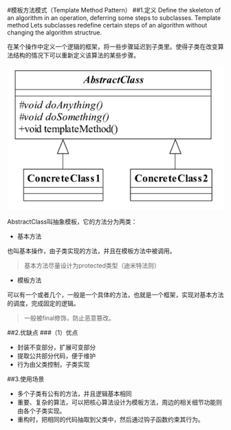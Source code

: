 #模板方法模式（Template Method Pattern）
##1.定义
Define the skeleton of an algorithm in an operation, deferring some steps to subclasses. Template method Lets subclasses redefine certain steps of an algorithm without changing the algorithm structrue.

在某个操作中定义一个逻辑的框架，将一些步骤延迟到子类里。使得子类在改变算法结构的情况下可以重新定义该算法的某些步骤。

![通用类图](通用类图.png)

AbstractClass叫抽象模板，它的方法分为两类：

- 基本方法

也叫基本操作，由子类实现的方法，并且在模板方法中被调用。

> 基本方法尽量设计为protected类型（迪米特法则）

- 模板方法

可以有一个或者几个，一般是一个具体的方法，也就是一个框架，实现对基本方法的调度，完成固定的逻辑。

> 一般被final修饰，防止恶意篡改。

##2.优缺点
###（1）优点

- 封装不变部分，扩展可变部分
- 提取公共部分代码，便于维护
- 行为由父类控制，子类实现

##3.使用场景

- 多个子类有公有的方法，并且逻辑基本相同
- 重要、复杂的算法，可以把核心算法设计为模板方法，周边的相关细节功能则由各个子类实现。
- 重构时，把相同的代码抽取到父类中，然后通过钩子函数约束其行为。




